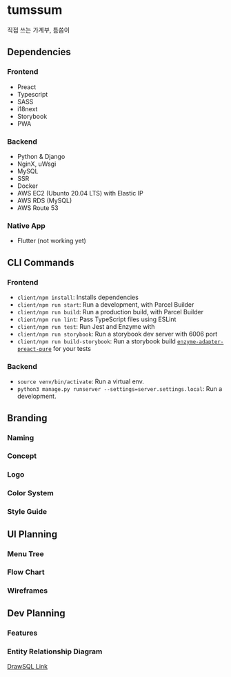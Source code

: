 # tumssum

직접 쓰는 가계부, 틈씀이

## Dependencies

### Frontend

- Preact
- Typescript
- SASS
- i18next
- Storybook
- PWA

### Backend

- Python & Django
- NginX, uWsgi
- MySQL
- SSR
- Docker
- AWS EC2 (Ubunto 20.04 LTS) with Elastic IP
- AWS RDS (MySQL)
- AWS Route 53

### Native App

- Flutter (not working yet)


## CLI Commands

### Frontend

- `client/npm install`: Installs dependencies
- `client/npm run start`: Run a development, with Parcel Builder
- `client/npm run build`: Run a production build, with Parcel Builder
- `client/npm run lint`: Pass TypeScript files using ESLint
- `client/npm run test`: Run Jest and Enzyme with
- `client/npm run storybook`: Run a storybook dev server with 6006 port
- `client/npm run build-storybook`: Run a storybook build
    [`enzyme-adapter-preact-pure`](https://github.com/preactjs/enzyme-adapter-preact-pure) for your tests

### Backend

- `source venv/bin/activate`: Run a virtual env.
- `python3 manage.py runserver --settings=server.settings.local`: Run a development.


## Branding
### Naming
### Concept
### Logo
### Color System
### Style Guide

## UI Planning
### Menu Tree
### Flow Chart
### Wireframes

## Dev Planning
### Features
### Entity Relationship Diagram
[DrawSQL Link](https://drawsql.app/johnyworld/diagrams/tumssum#)
